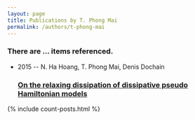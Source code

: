 ```yaml
---
layout: page
title: Publications by T. Phong Mai
permalink: /authors/t-phong-mai
---
```


<h3 id="number-posts">There are ... items referenced.</h3>
<ul class="post-list">
<li><span class='post-meta'>2015 -- N. Ha Hoang, T. Phong Mai, Denis Dochain</span><h3><a class='post-link' href="{{ site.baseurl }}/on-the-relaxing-dissipation-of-dissipative-pseudo-hamiltonian-models">On the relaxing dissipation of dissipative pseudo Hamiltonian models</a></h3></li>

</ul>
{% include count-posts.html %}
